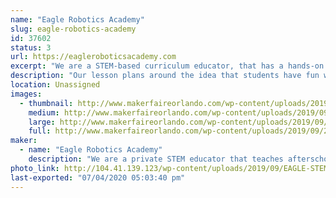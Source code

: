 ```yaml
---
name: "Eagle Robotics Academy"
slug: eagle-robotics-academy
id: 37602
status: 3
url: https://eagleroboticsacademy.com
excerpt: "We are a STEM-based curriculum educator, that has a hands-on approach to education by teaching and building robots that students get to keep and take home.  "
description: "Our lesson plans around the idea that students have fun while they learn, by building robots that they keep and take home. Children tend to retain information better when they see a benefit, in this case, a reward i.e. the robot. "
location: Unassigned
images:
  - thumbnail: http://www.makerfaireorlando.com/wp-content/uploads/2019/09/2019-08-17-14.05.01.jpg
    medium: http://www.makerfaireorlando.com/wp-content/uploads/2019/09/2019-08-17-14.05.01.jpg
    large: http://www.makerfaireorlando.com/wp-content/uploads/2019/09/2019-08-17-14.05.01.jpg
    full: http://www.makerfaireorlando.com/wp-content/uploads/2019/09/2019-08-17-14.05.01.jpg
maker:
  - name: "Eagle Robotics Academy"
    description: "We are a private STEM educator that teaches afterschool programs in three OCPS as well as our office on Saturdays in Orlando. All STEM robotic class include a robot students take home. We Teach block programming classes like Sketch and Microbit as well as 3D print, build and make our own robots."
photo_link: http://104.41.139.123/wp-content/uploads/2019/09/EAGLE-STEMA-1-2-1024x398.png
last-exported: "07/04/2020 05:03:40 pm"
---
```

